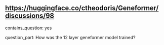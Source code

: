 ## https://huggingface.co/ctheodoris/Geneformer/discussions/98

contains_question: yes

question_part: How was the 12 layer geneformer model trained?
